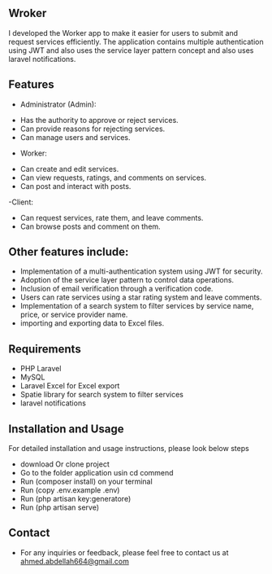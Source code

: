 ## Wroker

I developed the Worker app to make it easier for users to submit and request services efficiently.
The application contains multiple authentication using JWT and also uses the service layer pattern concept and also uses laravel notifications.

## Features
- Administrator (Admin): 
* Has the authority to approve or reject services.
* Can provide reasons for rejecting services.
* Can manage users and services.

- Worker:
* Can create and edit services.
* Can view requests, ratings, and comments on services.
* Can post and interact with posts.

-Client:
* Can request services, rate them, and leave comments.
* Can browse posts and comment on them.

## Other features include:
* Implementation of a multi-authentication system using JWT for security.
* Adoption of the service layer pattern to control data operations.
* Inclusion of email verification through a verification code.
* Users can rate services using a star rating system and leave comments.
* Implementation of a search system to filter services by service name, price, or service provider name.
* importing and exporting data to Excel files.

## Requirements

* PHP Laravel
* MySQL
* Laravel Excel for Excel export
* Spatie library  for search system to filter services
* laravel notifications

## Installation and Usage

For detailed installation and usage instructions, please look below steps
* download Or clone project
* Go to the folder application usin cd commend
* Run (composer install) on your terminal
* Run (copy .env.example .env)
* Run (php artisan key:generatore)
* Run (php artisan serve)
  
## Contact
- For any inquiries or feedback, please feel free to contact us at ahmed.abdellah664@gmail.com
